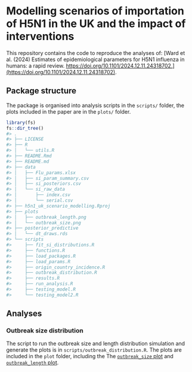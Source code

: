 
<!-- README.md is generated from README.Rmd. Please edit that file -->

# Modelling scenarios of importation of H5N1 in the UK and the impact of interventions

<!-- badges: start -->

<!-- badges: end -->

This repository contains the code to reproduce the analyses of: [Ward et
al. (2024) Estimates of epidemiological parameters for H5N1 influenza in
humans: a rapid review.
https://doi.org/10.1101/2024.12.11.24318702.](https://doi.org/10.1101/2024.12.11.24318702).

## Package structure

The package is organised into analysis scripts in the `scripts/` folder,
the plots included in the paper are in the `plots/` folder.

``` r
library(fs)
fs::dir_tree()
#> .
#> ├── LICENSE
#> ├── R
#> │   └── utils.R
#> ├── README.Rmd
#> ├── README.md
#> ├── data
#> │   ├── Flu_params.xlsx
#> │   ├── si_param_summary.csv
#> │   ├── si_posteriors.csv
#> │   └── si_raw_data
#> │       ├── index.csv
#> │       └── serial.csv
#> ├── h5n1_uk_scenario_modelling.Rproj
#> ├── plots
#> │   ├── outbreak_length.png
#> │   └── outbreak_size.png
#> ├── posterior_predictive
#> │   └── dt_draws.rds
#> └── scripts
#>     ├── fit_si_distributions.R
#>     ├── functions.R
#>     ├── load_packages.R
#>     ├── load_params.R
#>     ├── origin_country_incidence.R
#>     ├── outbreak_distribution.R
#>     ├── results.R
#>     ├── run_analysis.R
#>     ├── testing_model.R
#>     └── testing_model2.R
```

## Analyses

### Outbreak size distribution

The script to run the outbreak size and length distribution simulation
and generate the plots is in `scripts/outbreak_distribution.R`. The
plots are included in the `plot` folder, including the The
[`outbreak_size` plot](plots/outbreak_size.png) and [`outbreak_length`
plot](plots/outbreak_length.png).
